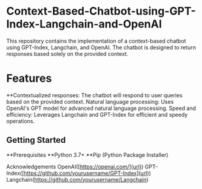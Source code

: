 # Context-Based-Chatbot-using-GPT-Index-Langchain-and-OpenAI
This repository contains the implementation of a context-based chatbot using GPT-Index, Langchain, and OpenAI. The chatbot is designed to return responses based solely on the provided context.

# Features
**Contextualized responses: The chatbot will respond to user queries based on the provided context.
  Natural language processing: Uses OpenAI's GPT model for advanced natural language processing.
  Speed and efficiency: Leverages Langchain and GPT-Index for efficient and speedy operations.
  
  
 ## Getting Started
**Prerequisites
**Python 3.7+
**Pip (Python Package Installer)

Acknowledgements
OpenAI([https://openai.com/](url))
GPT-Index([https://github.com/yourusername/GPT-Index](url))
Langchain(https://github.com/yourusername/Langchain)
